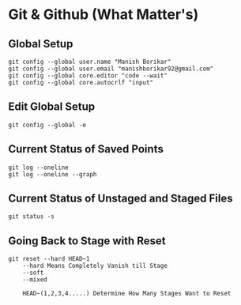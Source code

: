 # Git & Github (What Matter's)

## Global Setup
    git config --global user.name "Manish Borikar"
    git config --global user.email "manishborikar92@gmail.com"
    git config --global core.editor "code --wait"
    git config --global core.autocrlf "input"

## Edit Global Setup
    git config --global -e

## Current Status of Saved Points
    git log --oneline
    git log --oneline --graph

## Current Status of Unstaged and Staged Files
    git status -s

## Going Back to Stage with Reset
    git reset --hard HEAD~1
        --hard Means Completely Vanish till Stage 
        --soft
        --mixed

        HEAD~(1,2,3,4.....) Determine How Many Stages Want to Reset

